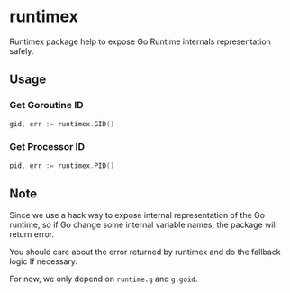 # runtimex

Runtimex package help to expose Go Runtime internals representation safely.

## Usage

### Get Goroutine ID

```go
gid, err := runtimex.GID()
```

### Get Processor ID

```go
pid, err := runtimex.PID()
```

## Note

Since we use a hack way to expose internal representation of the Go runtime, so if Go change some internal variable names, the package will return error.

You should care about the error returned by runtimex and do the fallback logic If necessary.

For now, we only depend on `runtime.g` and `g.goid`.
